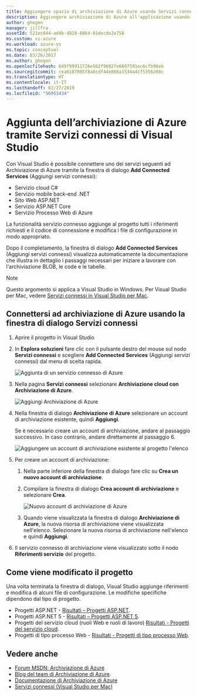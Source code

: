 ```yaml
---
title: Aggiungere spazio di archiviazione di Azure usando Servizi connessi | Microsoft Docs
description: Aggiungere archiviazione di Azure all'applicazione usando la finestra di dialogo Aggiungi servizi connessi di Visual Studio
author: ghogen
manager: jillfra
assetId: 521ec044-ad4b-4828-8864-01decde2e758
ms.custom: vs-azure
ms.workload: azure-vs
ms.topic: conceptual
ms.date: 03/26/2017
ms.author: ghogen
ms.openlocfilehash: 649f99911726e562f9602fe6697591ec6cfb96eb
ms.sourcegitcommit: cea6187005f8a0cdf44e866a1534a4cf5356208c
ms.translationtype: HT
ms.contentlocale: it-IT
ms.lasthandoff: 02/27/2019
ms.locfileid: "56953434"
---
```

# <a name="adding-azure-storage-by-using-visual-studio-connected-services"></a>Aggiunta dell’archiviazione di Azure tramite Servizi connessi di Visual Studio

Con Visual Studio è possibile connettere uno dei servizi seguenti ad Archiviazione di Azure tramite la finestra di dialogo **Add Connected Services** (Aggiungi servizi connessi):

- Servizio cloud C#
- Servizio mobile back-end .NET
- Sito Web ASP.NET
- Servizio ASP.NET Core
- Servizio Processo Web di Azure

La funzionalità servizio connesso aggiunge al progetto tutti i riferimenti richiesti e il codice di connessione e modifica i file di configurazione in modo appropriato.

Dopo il completamento, la finestra di dialogo **Add Connected Services** (Aggiungi servizi connessi) visualizza automaticamente la documentazione che illustra in dettaglio i passaggi necessari per iniziare a lavorare con l'archiviazione BLOB, le code e le tabelle.

> [!NOTE]
> Questo argomento si applica a Visual Studio in Windows. Per Visual Studio per Mac, vedere [Servizi connessi in Visual Studio per Mac](/visualstudio/mac/connected-services).

## <a name="connect-to-azure-storage-using-the-connected-services-dialog"></a>Connettersi ad archiviazione di Azure usando la finestra di dialogo Servizi connessi

1. Aprire il progetto in Visual Studio

1. In **Esplora soluzioni** fare clic con il pulsante destro del mouse sul nodo **Servizi connessi** e scegliere **Add Connected Services** (Aggiungi servizi connessi) dal menu di scelta rapida.

    ![Aggiunta di un servizio connesso di Azure](./media/vs-azure-tools-connected-services-storage/IC796702.png)

1. Nella pagina **Servizi connessi** selezionare **Archiviazione cloud con Archiviazione di Azure**.

    ![Aggiungi Archiviazione di Azure](./media/vs-azure-tools-connected-services-storage/add-azure-storage.png)

1. Nella finestra di dialogo **Archiviazione di Azure** selezionare un account di archiviazione esistente, quindi **Aggiungi**.

    Se è necessario creare un account di archiviazione, andare al passaggio successivo. In caso contrario, andare direttamente al passaggio 6.

    ![Aggiungere un account di archiviazione esistente al progetto l'elenco](./media/vs-azure-tools-connected-services-storage/select-azure-storage-account.png)

1. Per creare un account di archiviazione:

   1. Nella parte inferiore della finestra di dialogo fare clic su **Crea un nuovo account di archiviazione**.

   1. Compilare la finestra di dialogo **Crea account di archiviazione** e selezionare **Crea**.

       ![Nuovo account di archiviazione di Azure](./media/vs-azure-tools-connected-services-storage/create-storage-account.png)

   1. Quando viene visualizzata la finestra di dialogo **Archiviazione di Azure**, la nuova risorsa di archiviazione viene visualizzata nell'elenco. Selezionare la nuova risorsa di archiviazione nell'elenco e quindi **Aggiungi**.

1. Il servizio connesso di archiviazione viene visualizzato sotto il nodo **Riferimenti servizio** del progetto.

## <a name="how-your-project-is-modified"></a>Come viene modificato il progetto

Una volta terminata la finestra di dialogo, Visual Studio aggiunge riferimenti e modifica di alcuni file di configurazione. Le modifiche specifiche dipendono dal tipo di progetto.

- Progetti ASP.NET - [Risultati – Progetti ASP.NET](http://go.microsoft.com/fwlink/p/?LinkId=513126).
- Progetti ASP.NET 5 - [Risultati – Progetti ASP.NET 5](http://go.microsoft.com/fwlink/p/?LinkId=513124).
- Progetti del servizio cloud (ruoli Web e ruoli di lavoro) [Risultati - Progetti del servizio cloud](http://go.microsoft.com/fwlink/p/?LinkId=516965).
- Progetti di tipo processo Web - [Risultati - Progetti di tipo processo Web](/azure/visual-studio/vs-storage-webjobs-what-happened).

## <a name="see-also"></a>Vedere anche

- [Forum MSDN: Archiviazione di Azure](https://social.msdn.microsoft.com/forums/azure/home?forum=windowsazuredata)
- [Blog del team di Archiviazione di Azure](http://blogs.msdn.com/b/windowsazurestorage/).
- [Documentazione di Archiviazione di Azure](https://docs.microsoft.com/azure/storage/)
- [Servizi connessi (Visual Studio per Mac)](/visualstudio/mac/connected-services)

